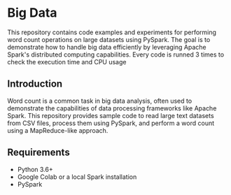 # Big Data
This repository contains code examples and experiments for performing word count operations on large datasets using PySpark. The goal is to demonstrate how to handle big data efficiently by leveraging Apache Spark's distributed computing capabilities.
Every code is runned 3 times to check the execution time and CPU usage

## Introduction

Word count is a common task in big data analysis, often used to demonstrate the capabilities of data processing frameworks like Apache Spark. This repository provides sample code to read large text datasets from CSV files, process them using PySpark, and perform a word count using a MapReduce-like approach.

## Requirements

- Python 3.6+
- Google Colab or a local Spark installation
- PySpark
